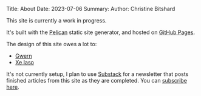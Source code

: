 Title: About
Date: 2023-07-06
Summary: 
Author: Christine Bitshard

<p class="intro-paragraph drop-cap-de-zs">
This site is currently a work in progress.</p>

It's built with the [Pelican](https://blog.getpelican.com/) static site generator, and hosted on [GitHub Pages](https://pages.github.com/).

The design of this site owes a lot to:

- [Gwern](https://www.gwern.net/)
- [Xe Iaso](https://xeiaso.net/)

It's not currently setup, I plan to use [Substack](https://substack.com/) for a newsletter that posts finished articles from this site as they are completed.  You can [subscribe here](https://bitshard.substack.com/).